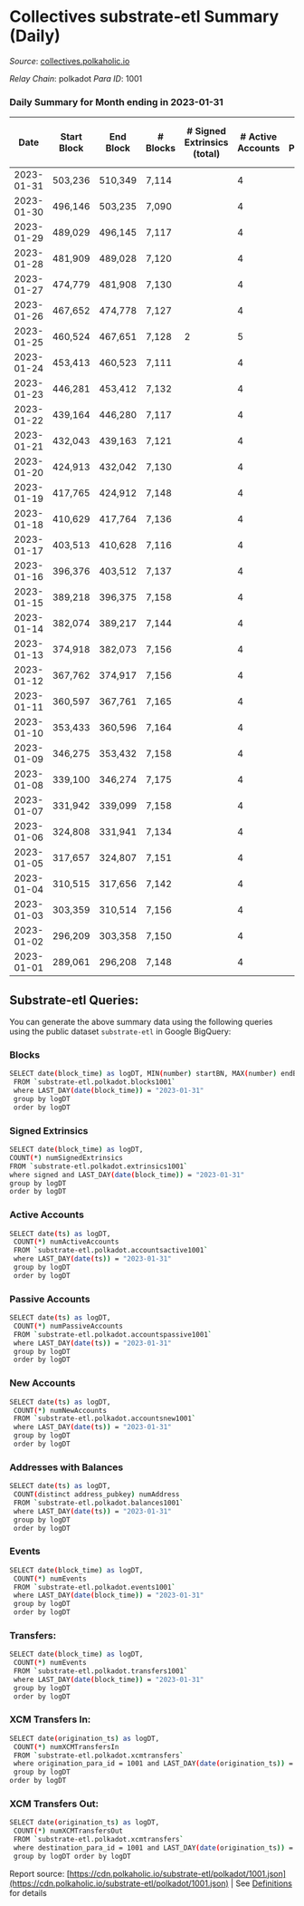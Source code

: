 # Collectives substrate-etl Summary (Daily)

_Source_: [collectives.polkaholic.io](https://collectives.polkaholic.io)

*Relay Chain*: polkadot
*Para ID*: 1001



### Daily Summary for Month ending in 2023-01-31


| Date | Start Block | End Block | # Blocks | # Signed Extrinsics (total) | # Active Accounts | # Passive | # New | # Addresses with Balances | # Events | # Transfers | # XCM Transfers In | # XCM Transfers Out | Issues | 
| ---- | ----------- | --------- | -------- | --------------------------- | ----------------- | --------- | ----- | ------------------------- | -------- | ----------- | ------------------ | ------------------- | ------ |
| 2023-01-31 | 503,236 | 510,349 | 7,114 |  | 4 |  |  | 18 | 14,232 |   |   |   |  |
| 2023-01-30 | 496,146 | 503,235 | 7,090 |  | 4 |  | 18 | 18 | 14,184 |   |   |   |  |
| 2023-01-29 | 489,029 | 496,145 | 7,117 |  | 4 |  |  | 18 | 14,238 |   |   |   |  |
| 2023-01-28 | 481,909 | 489,028 | 7,120 |  | 4 |  |  | 18 | 14,244 |   |   |   |  |
| 2023-01-27 | 474,779 | 481,908 | 7,130 |  | 4 |  |  | 18 | 14,264 |   |   |   |  |
| 2023-01-26 | 467,652 | 474,778 | 7,127 |  | 4 |  |  | 18 | 14,258 |   |   |   |  |
| 2023-01-25 | 460,524 | 467,651 | 7,128 | 2 | 5 |  |  | 18 | 14,262 |   |   |   |  |
| 2023-01-24 | 453,413 | 460,523 | 7,111 |  | 4 |  |  | 17 | 14,226 |   |   |   |  |
| 2023-01-23 | 446,281 | 453,412 | 7,132 |  | 4 |  |  | 17 | 14,268 |   |   |   |  |
| 2023-01-22 | 439,164 | 446,280 | 7,117 |  | 4 |  |  | 17 | 14,238 |   |   |   |  |
| 2023-01-21 | 432,043 | 439,163 | 7,121 |  | 4 |  |  | 17 | 14,245 |   |   |   |  |
| 2023-01-20 | 424,913 | 432,042 | 7,130 |  | 4 |  |  | 17 | 14,264 |   |   |   |  |
| 2023-01-19 | 417,765 | 424,912 | 7,148 |  | 4 |  |  | 17 | 14,300 |   |   |   |  |
| 2023-01-18 | 410,629 | 417,764 | 7,136 |  | 4 |  |  | 17 | 14,283 |   |   |   |  |
| 2023-01-17 | 403,513 | 410,628 | 7,116 |  | 4 |  |  | 17 | 14,236 |   |   |   |  |
| 2023-01-16 | 396,376 | 403,512 | 7,137 |  | 4 |  |  | 17 | 14,278 |   |   |   |  |
| 2023-01-15 | 389,218 | 396,375 | 7,158 |  | 4 |  |  | 17 | 14,320 |   |   |   |  |
| 2023-01-14 | 382,074 | 389,217 | 7,144 |  | 4 |  |  | 17 | 14,292 |   |   |   |  |
| 2023-01-13 | 374,918 | 382,073 | 7,156 |  | 4 |  |  | 17 | 14,320 |   |   |   |  |
| 2023-01-12 | 367,762 | 374,917 | 7,156 |  | 4 |  |  | 17 | 14,316 |   |   |   |  |
| 2023-01-11 | 360,597 | 367,761 | 7,165 |  | 4 |  |  | 17 | 14,334 |   |   |   |  |
| 2023-01-10 | 353,433 | 360,596 | 7,164 |  | 4 |  |  | 17 | 14,332 |   |   |   |  |
| 2023-01-09 | 346,275 | 353,432 | 7,158 |  | 4 |  |  | 17 | 14,320 |   |   |   |  |
| 2023-01-08 | 339,100 | 346,274 | 7,175 |  | 4 |  |  | 17 | 14,354 |   |   |   |  |
| 2023-01-07 | 331,942 | 339,099 | 7,158 |  | 4 |  |  | 17 | 14,320 |   |   |   |  |
| 2023-01-06 | 324,808 | 331,941 | 7,134 |  | 4 |  |  | 17 | 14,272 |   |   |   |  |
| 2023-01-05 | 317,657 | 324,807 | 7,151 |  | 4 |  |  | 17 | 14,306 |   |   |   |  |
| 2023-01-04 | 310,515 | 317,656 | 7,142 |  | 4 |  |  | 17 | 14,288 |   |   |   |  |
| 2023-01-03 | 303,359 | 310,514 | 7,156 |  | 4 |  |  | 17 | 14,316 |   |   |   |  |
| 2023-01-02 | 296,209 | 303,358 | 7,150 |  | 4 |  |  | 17 | 14,304 |   |   |   |  |
| 2023-01-01 | 289,061 | 296,208 | 7,148 |  | 4 |  |  | 17 | 14,300 |   |   |   |  |

## Substrate-etl Queries:
You can generate the above summary data using the following queries using the public dataset `substrate-etl` in Google BigQuery:

### Blocks
```bash
SELECT date(block_time) as logDT, MIN(number) startBN, MAX(number) endBN, COUNT(*) numBlocks 
 FROM `substrate-etl.polkadot.blocks1001`  
 where LAST_DAY(date(block_time)) = "2023-01-31" 
 group by logDT 
 order by logDT
```

### Signed Extrinsics
```bash
SELECT date(block_time) as logDT, 
COUNT(*) numSignedExtrinsics 
FROM `substrate-etl.polkadot.extrinsics1001`  
where signed and LAST_DAY(date(block_time)) = "2023-01-31" 
group by logDT 
order by logDT
```

### Active Accounts
```bash
SELECT date(ts) as logDT, 
 COUNT(*) numActiveAccounts 
 FROM `substrate-etl.polkadot.accountsactive1001` 
 where LAST_DAY(date(ts)) = "2023-01-31" 
 group by logDT 
 order by logDT
```

### Passive Accounts
```bash
SELECT date(ts) as logDT, 
 COUNT(*) numPassiveAccounts 
 FROM `substrate-etl.polkadot.accountspassive1001` 
 where LAST_DAY(date(ts)) = "2023-01-31" 
 group by logDT 
 order by logDT
```

### New Accounts
```bash
SELECT date(ts) as logDT, 
 COUNT(*) numNewAccounts 
 FROM `substrate-etl.polkadot.accountsnew1001` 
 where LAST_DAY(date(ts)) = "2023-01-31" 
 group by logDT
 order by logDT
```

### Addresses with Balances
```bash
SELECT date(ts) as logDT,
 COUNT(distinct address_pubkey) numAddress 
 FROM `substrate-etl.polkadot.balances1001` 
 where LAST_DAY(date(ts)) = "2023-01-31" 
 group by logDT 
 order by logDT
```

### Events
```bash
SELECT date(block_time) as logDT, 
 COUNT(*) numEvents 
 FROM `substrate-etl.polkadot.events1001` 
 where LAST_DAY(date(block_time)) = "2023-01-31" 
 group by logDT 
 order by logDT
```

### Transfers:
```bash
SELECT date(block_time) as logDT, 
 COUNT(*) numEvents 
 FROM `substrate-etl.polkadot.transfers1001` 
 where LAST_DAY(date(block_time)) = "2023-01-31" 
 group by logDT 
 order by logDT
```

### XCM Transfers In:
```bash
SELECT date(origination_ts) as logDT, 
 COUNT(*) numXCMTransfersIn 
 FROM `substrate-etl.polkadot.xcmtransfers` 
 where origination_para_id = 1001 and LAST_DAY(date(origination_ts)) = "2023-01-31" 
 group by logDT 
order by logDT
```

### XCM Transfers Out:
```bash
SELECT date(origination_ts) as logDT, 
 COUNT(*) numXCMTransfersOut 
 FROM `substrate-etl.polkadot.xcmtransfers` 
 where destination_para_id = 1001 and LAST_DAY(date(origination_ts)) = "2023-01-31" 
 group by logDT order by logDT
```


Report source: [https://cdn.polkaholic.io/substrate-etl/polkadot/1001.json](https://cdn.polkaholic.io/substrate-etl/polkadot/1001.json) | See [Definitions](/DEFINITIONS.md) for details
